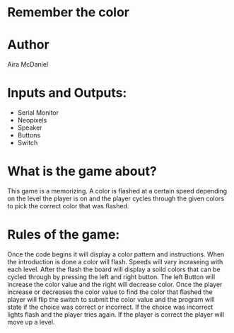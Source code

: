 # Remember the color

# Author
Aira McDaniel

# Inputs and Outputs:
- Serial Monitor
- Neopixels
- Speaker
- Buttons
- Switch

# What is the game about?
This game is a memorizing. A color is flashed at a certain speed depending on the level the player is on and the player cycles through the given colors to pick the correct color that was flashed. 

# Rules of the game:
Once the code begins it will display a color pattern and instructions. When the introduction is done a color will flash. Speeds will vary incraseing with each level. After the flash the board will display a soild colors that can be cycled through by pressing the left and right button. The left Button will increase the color value and the right will decrease color. Once the player increase or decreases the color value to find the color that flashed the player will flip the switch to submit the color value and the program will state if the choice was correct or incorrect. If the choice was incorrect lights flash and the player tries again. If the player is correct the player will move up a level.
